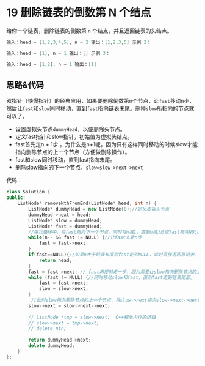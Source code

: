 # 19 删除链表的倒数第 N 个结点

给你一个链表，删除链表的倒数第 `n` 个结点，并且返回链表的头结点。

```c++
输入：head = [1,2,3,4,5], n = 2 输出：[1,2,3,5] 示例 2：

输入：head = [1], n = 1 输出：[] 示例 3：

输入：head = [1,2], n = 1 输出：[1]
```

## 思路&代码

双指针（快慢指针）的经典应用，如果要删除倒数第n个节点，让`fast`移动n步，然后让`fast`和`slow`同时移动，直到`fast`指向链表末尾。删掉`slow`所指向的节点就可以了。

- 设置虚拟头节点`dummyHead`，以便删除头节点。
- 定义fast指针和slow指针，初始值为虚拟头结点。
- fast首先走n + 1步 ，为什么是n+1呢，因为只有这样同时移动的时候slow才能指向删除节点的上一个节点（方便做删除操作）。
- fast和slow同时移动，直到fast指向末尾。
- 删除slow指向的下一个节点，`slow=slow->next->next`

代码：

```c++
class Solution {
public:
    ListNode* removeNthFromEnd(ListNode* head, int n) {
        ListNode* dummyHead = new ListNode(0);//定义虚拟头节点
        dummyHead->next = head;
        ListNode* slow = dummyHead;
        ListNode* fast = dummyHead;
        //每次循环中，将fast指向下一个节点，同时将n减1，直到n减为0或fast指向NULL为止。
        while(n-- && fast != NULL) {//让fast先走n步
            fast = fast->next;
        }
        if(fast==NULL){//如果n大于链表长度则fast走到NULL，此时直接返回原链表。
            return head;
        }
        fast = fast->next; // fast再提前走一步，因为需要让slow指向删除节点的上一个节点
        while (fast != NULL) {//同时移动slow和fast，直到fast走到链表尾部。
            fast = fast->next;
            slow = slow->next;
        }
         //此时slow指向删除节点的上一个节点，将slow->next指向slow->next->next即可完成删除操作。
        slow->next = slow->next->next; 
        
        // ListNode *tmp = slow->next;  C++释放内存的逻辑
        // slow->next = tmp->next;
        // delete nth;
        
        return dummyHead->next;
        delete dummyHead;
    }
};
```

